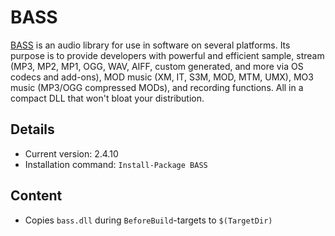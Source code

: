 BASS
===

[BASS] is an audio library for use in software on several platforms. Its purpose is to provide developers with powerful and efficient sample, stream (MP3, MP2, MP1, OGG, WAV, AIFF, custom generated, and more via OS codecs and add-ons), MOD music (XM, IT, S3M, MOD, MTM, UMX), MO3 music (MP3/OGG compressed MODs), and recording functions. All in a compact DLL that won't bloat your distribution.

Details
---
  - Current version: 2.4.10
  - Installation command: ``Install-Package BASS``

Content
---
  - Copies ``bass.dll`` during ``BeforeBuild``-targets to ``$(TargetDir)``

[BASS]:       http://www.un4seen.com/bass.html